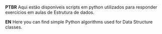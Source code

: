 **PTBR**
Aqui estão disponíveis scripts em python utilizados para responder exercícios em aulas de Estrutura de dados.

**EN**
Here you can find simple Python algorithms used for Data Structure classes.
